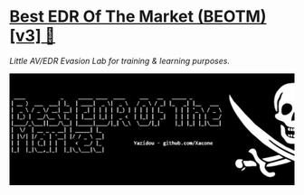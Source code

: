 ﻿
# <a href="https://xacone.github.io/BestEdrOfTheMarketV3.html"> Best EDR Of The Market (BEOTM) [v3] 🐲 </a>
<i>Little AV/EDR Evasion Lab for training & learning purposes.</i>

<img src="Assets/beotm_banner.png">


